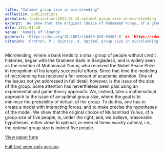 ```yaml
---
title: "Optimal group size in microlending"
collection: publications
permalink: /publication/2021-01-18-optimal-group-size-in-microlending
excerpt: 'We show that the original choice of Muhammad Yunus, of a group size of five people, is, under the right, and, we believe, reasonable hypotheses, either close to optimal, or even at times exactly optimal, i.e., the optimal group size is indeed five people.'
date: 2021-01-18
venue: 'Annals of Finance'
paperurl: 'https://doi.org/10.1007/s10436-020-00382-0' or 'https://rdcu.be/cdNFh'
citation: 'Protter, P., Quintos, A. Optimal group size in microlending. <i>Ann Finance</i> (2021).'
---
```


Microlending, where a bank lends to a small group of people without credit histories, began with the Grameen Bank in Bangladesh, and is widely seen as the creation of Muhammad Yunus, who received the Nobel Peace Prize in recognition of his largely successful efforts. Since that time the modeling of microlending has received a fair amount of academic attention. One of the issues not yet addressed in full detail, however, is the issue of the size of the group. Some attention has nevertheless been paid using an experimental and game theory approach. We, instead, take a mathematical approach to the issue of an optimal group size, where the goal is to minimize the probability of default of the group. To do this, one has to create a model with interacting forces, and to make precise the hypotheses of the model. We show that the original choice of Muhammad Yunus, of a group size of five people, is, under the right, and, we believe, reasonable hypotheses, either close to optimal, or even at times exactly optimal, i.e., the optimal group size is indeed five people.

[View paper here](https://doi.org/10.1007/s10436-020-00382-0)

[Full-text view-only version](https://rdcu.be/cdNFh)
